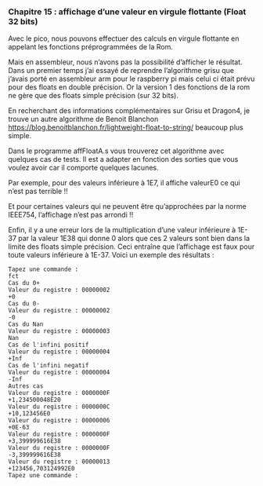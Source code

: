 ### Chapitre 15 : affichage d’une valeur en virgule flottante (Float 32 bits)

Avec le pico, nous pouvons effectuer des calculs en virgule flottante en appelant les fonctions préprogrammées de la Rom.

Mais en assembleur, nous n’avons pas la possibilité d’afficher le résultat. Dans un premier temps j’ai essayé de reprendre l’algorithme grisu que j’avais porté en assembleur arm pour le raspberry pi mais celui ci était prévu pour des floats en double précision. Or la version 1 des fonctions de la rom ne gère que des floats simple précision (sur 32 bits).

En recherchant des informations complémentaires sur Grisu et Dragon4, je trouve un autre algorithme de Benoit Blanchon https://blog.benoitblanchon.fr/lightweight-float-to-string/  beaucoup plus simple.

Dans le programme affFloatA.s vous trouverez cet algorithme avec quelques cas de tests. Il est a adapter en fonction des sorties que vous voulez avoir car il comporte quelques lacunes.

Par exemple, pour des valeurs inférieure à 1E7, il affiche  valeurE0  ce qui n’est pas terrible !!

Et pour certaines valeurs qui ne peuvent être qu’approchées par la norme IEEE754, l’affichage n’est pas arrondi !!

Enfin, il y a une erreur lors de la multiplication d’une valeur inférieure à 1E-37 par la valeur 1E38 qui donne 0 alors que ces 2 valeurs sont bien dans la limite des floats simple précision. Ceci entraîne que l’affichage est faux pour toute valeurs inférieure à 1E-37.
Voici un exemple des résultats :
 ```
Tapez une commande :
fct
Cas du 0+
Valeur du registre : 00000002
+0
Cas du 0-
Valeur du registre : 00000002
-0
Cas du Nan
Valeur du registre : 00000003
Nan
Cas de l'infini positif
Valeur du registre : 00000004
+Inf
Cas de l'infini negatif
Valeur du registre : 00000004
-Inf
Autres cas
Valeur du registre : 0000000F
+1,234500048E20
Valeur du registre : 0000000C
+10,123456E0
Valeur du registre : 00000006
+0E-63
Valeur du registre : 0000000F
+3,399999616E38
Valeur du registre : 0000000F
-3,399999616E38
Valeur du registre : 00000013
+123456,703124992E0
Tapez une commande :
```
